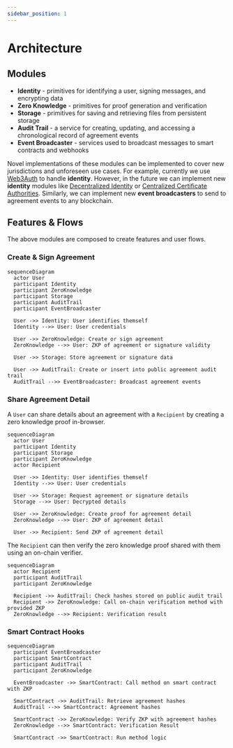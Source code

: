 ```yaml
---
sidebar_position: 1
---
```


# Architecture

## Modules

- **Identity** - primitives for identifying a user, signing messages, and encrypting data
- **Zero Knowledge** - primitives for proof generation and verification
- **Storage** - primitives for saving and retrieving files from persistent storage
- **Audit Trail** - a service for creating, updating, and accessing a chronological record of agreement events
- **Event Broadcaster** - services used to broadcast messages to smart contracts and webhooks

Novel implementations of these modules can be implemented to cover new jurisdictions and unforeseen use cases.
For example, currently we use [Web3Auth](https://web3auth.io/) to handle **identity**. However, in the future we
can implement new **identity** modules like [Decentralized Identity](https://polygon.technology/polygon-id) or
[Centralized Certificate Authorities](https://en.wikipedia.org/wiki/Certificate_authority). Similarly, we can
implement new **event broadcasters** to send to agreement events to any blockchain.

## Features & Flows

The above modules are composed to create features and user flows.

### Create & Sign Agreement

```mermaid
sequenceDiagram
  actor User
  participant Identity
  participant ZeroKnowledge
  participant Storage
  participant AuditTrail
  participant EventBroadcaster

  User ->> Identity: User identifies themself
  Identity -->> User: User credentials

  User ->> ZeroKnowledge: Create or sign agreement
  ZeroKnowledge -->> User: ZKP of agreement or signature validity

  User ->> Storage: Store agreement or signature data

  User ->> AuditTrail: Create or insert into public agreement audit trail
  AuditTrail -->> EventBroadcaster: Broadcast agreement events
```

### Share Agreement Detail

A `User` can share details about an agreement with a `Recipient` by creating a zero knowledge proof
in-browser.

```mermaid
sequenceDiagram
  actor User
  participant Identity
  participant Storage
  participant ZeroKnowledge
  actor Recipient

  User ->> Identity: User identifies themself
  Identity -->> User: User credentials

  User ->> Storage: Request agreement or signature details
  Storage -->> User: Decrypted details

  User ->> ZeroKnowledge: Create proof for agreement detail
  ZeroKnowledge -->> User: ZKP of agreement detail

  User ->> Recipient: Send ZKP of agreement detail
```

The `Recipient` can then verify the zero knowledge proof shared with them using an on-chain verifier.

```mermaid
sequenceDiagram
  actor Recipient
  participant AuditTrail
  participant ZeroKnowledge

  Recipient ->> AuditTrail: Check hashes stored on public audit trail
  Recipient ->> ZeroKnowledge: Call on-chain verification method with provided ZKP
  ZeroKnowledge -->> Recipient: Verification result
```

### Smart Contract Hooks

```mermaid
sequenceDiagram
  participant EventBroadcaster
  participant SmartContract
  participant AuditTrail
  participant ZeroKnowledge

  EventBroadcaster ->> SmartContract: Call method on smart contract with ZKP

  SmartContract ->> AuditTrail: Retrieve agreement hashes
  AuditTrail -->> SmartContract: Agreement hashes

  SmartContract ->> ZeroKnowledge: Verify ZKP with agreement hashes
  ZeroKnowledge -->> SmartContract: Verification Result

  SmartContract ->> SmartContract: Run method logic
```
